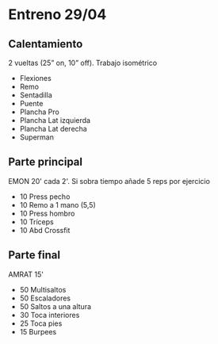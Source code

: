 # Entreno 29/04

## Calentamiento

2 vueltas (25” on, 10” off). Trabajo isométrico

- Flexiones
- Remo
- Sentadilla
- Puente
- Plancha Pro
- Plancha Lat izquierda
- Plancha Lat derecha
- Superman

## Parte principal

EMON 20' cada 2'. Si sobra tiempo añade 5 reps por ejercicio

- 10 Press pecho
- 10 Remo a 1 mano (5,5) 
- 10 Press hombro
- 10 Tríceps
- 10 Abd Crossfit 

## Parte final

AMRAT 15'

- 50 Multisaltos
- 50 Escaladores
- 50 Saltos a una altura
- 30 Toca interiores 
- 25 Toca pies 
- 15 Burpees